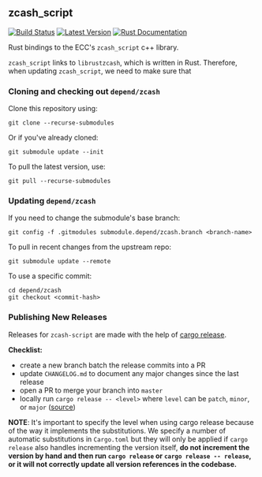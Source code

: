 ## zcash_script

[![Build Status][actions-badge]][actions-url]
[![Latest Version][version-badge]][version-url]
[![Rust Documentation][docs-badge]][docs-url]

[actions-badge]: https://github.com/ZcashFoundation/zcash_script/workflows/Continuous%20integration/badge.svg
[actions-url]: https://github.com/ZcashFoundation/zcash_script/actions?query=workflow%3A%22Continuous+integration%22
[version-badge]: https://img.shields.io/crates/v/zcash_script.svg
[version-url]: https://crates.io/crates/zcash_script
[docs-badge]: https://img.shields.io/badge/docs-latest-blue.svg
[docs-url]: https://docs.rs/zcash_script

Rust bindings to the ECC's `zcash_script` c++ library.

`zcash_script` links to `librustzcash`, which is written in Rust. Therefore,
when updating `zcash_script`, we need to make sure that

### Cloning and checking out `depend/zcash`

Clone this repository using:
```console
git clone --recurse-submodules
```

Or if you've already cloned:
```console
git submodule update --init
```

To pull the latest version, use:
```console
git pull --recurse-submodules
```

### Updating `depend/zcash`

If you need to change the submodule's base branch:
```console
git config -f .gitmodules submodule.depend/zcash.branch <branch-name>
```

To pull in recent changes from the upstream repo:

```console
git submodule update --remote
```

To use a specific commit:

```console
cd depend/zcash
git checkout <commit-hash>
```

### Publishing New Releases

Releases for `zcash-script` are made with the help of [cargo release](https://github.com/sunng87/cargo-release).

**Checklist:**

* create a new branch batch the release commits into a PR
* update `CHANGELOG.md` to document any major changes since the last release
* open a PR to merge your branch into `master`
* locally run `cargo release -- <level>` where `level` can be `patch`, `minor`, or `major` ([source](https://github.com/sunng87/cargo-release/blob/master/docs/reference.md#bump-level))

**NOTE**: It's important to specify the level when using cargo release because of the way it implements the substitutions. We specify a number of automatic substitutions in `Cargo.toml` but they will only be applied if `cargo release` also handles incrementing the version itself, **do not increment the version by hand and then run `cargo release` or `cargo release -- release`, or it will not correctly update all version references in the codebase.**
